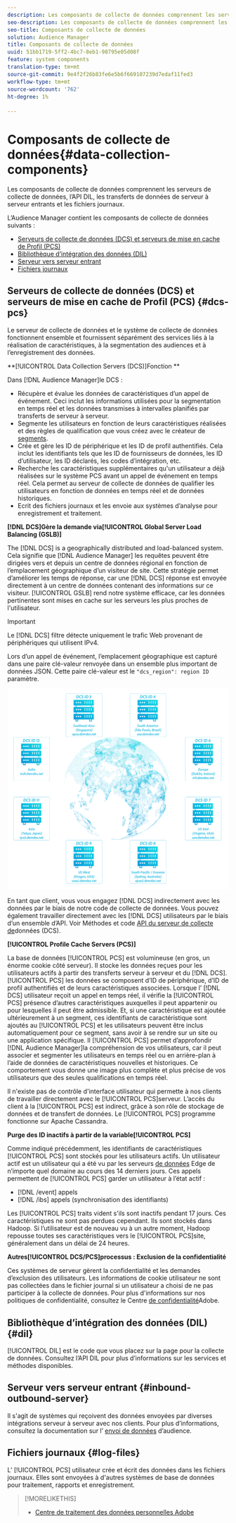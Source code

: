 ```yaml
---
description: Les composants de collecte de données comprennent les serveurs de collecte de données, l’API DIL, les transferts de données de serveur à serveur entrants et les fichiers journaux.
seo-description: Les composants de collecte de données comprennent les serveurs de collecte de données, l’API DIL, les transferts de données de serveur à serveur entrants et les fichiers journaux.
seo-title: Composants de collecte de données
solution: Audience Manager
title: Composants de collecte de données
uuid: 51bb1719-5ff2-4bc7-8eb1-98795e05d08f
feature: system components
translation-type: tm+mt
source-git-commit: 9e4f2f26b83fe6e5b6f669107239d7edaf11fed3
workflow-type: tm+mt
source-wordcount: '762'
ht-degree: 1%

---
```



# Composants de collecte de données{#data-collection-components}

Les composants de collecte de données comprennent les serveurs de collecte de données, l’API DIL, les transferts de données de serveur à serveur entrants et les fichiers journaux.

<!-- 

c_compcollect.xml

 -->

L’Audience Manager contient les composants de collecte de données suivants :

* [Serveurs de collecte de données (DCS) et serveurs de mise en cache de Profil (PCS)](../../reference/system-components/components-data-collection.md#dcs-pcs)
* [Bibliothèque d’intégration des données (DIL)](../../reference/system-components/components-data-collection.md#dil)
* [Serveur vers serveur entrant](../../reference/system-components/components-data-collection.md#inbound-outbound-server)
* [Fichiers journaux](../../reference/system-components/components-data-collection.md#log-files)

## Serveurs de collecte de données (DCS) et serveurs de mise en cache de Profil (PCS) {#dcs-pcs}

Le serveur de collecte de données et le système de collecte de données fonctionnent ensemble et fournissent séparément des services liés à la réalisation de caractéristiques, à la segmentation des audiences et à l’enregistrement des données.

**[!UICONTROL Data Collection Servers (DCS)]Fonction **

Dans [!DNL Audience Manager]le DCS :

* Récupère et évalue les données de caractéristiques d’un appel de événement. Ceci inclut les informations utilisées pour la segmentation en temps réel et les données transmises à intervalles planifiés par transferts de serveur à serveur.
* Segmente les utilisateurs en fonction de leurs caractéristiques réalisées et des règles de qualification que vous créez avec le créateur de [segments](../../features/segments/segment-builder.md).
* Crée et gère les ID de périphérique et les ID de profil authentifiés. Cela inclut les identifiants tels que les ID de fournisseurs de données, les ID d’utilisateur, les ID déclarés, les codes d’intégration, etc.
* Recherche les caractéristiques supplémentaires qu&#39;un utilisateur a déjà réalisées sur le système PCS avant un appel de événement en temps réel. Cela permet au serveur de collecte de données de qualifier les utilisateurs en fonction de données en temps réel et de données historiques.
* Ecrit des fichiers journaux et les envoie aux systèmes d’analyse pour enregistrement et traitement.

**[!DNL DCS]Gère la demande via[!UICONTROL Global Server Load Balancing (GSLB)]**

The [!DNL DCS] is a geographically distributed and load-balanced system. Cela signifie que [!DNL Audience Manager] les requêtes peuvent être dirigées vers et depuis un centre de données régional en fonction de l’emplacement géographique d’un visiteur de site. Cette stratégie permet d’améliorer les temps de réponse, car une [!DNL DCS] réponse est envoyée directement à un centre de données contenant des informations sur ce visiteur. [!UICONTROL GSLB] rend notre système efficace, car les données pertinentes sont mises en cache sur les serveurs les plus proches de l&#39;utilisateur.

>[!IMPORTANT]
>
>Le [!DNL DCS] filtre détecte uniquement le trafic Web provenant de périphériques qui utilisent IPv4.

Lors d’un appel de événement, l’emplacement géographique est capturé dans une paire clé-valeur renvoyée dans un ensemble plus important de données JSON. Cette paire clé-valeur est le `"dcs_region": region ID` paramètre.

![](assets/dcs-map.png)

En tant que client, vous vous engagez [!DNL DCS] indirectement avec les données par le biais de notre code de collecte de données. Vous pouvez également travailler directement avec les [!DNL DCS] utilisateurs par le biais d’un ensemble d’API. Voir Méthodes et code [API du serveur de collecte de](../../api/dcs-intro/dcs-event-calls/dcs-event-calls.md)données (DCS).

**[!UICONTROL Profile Cache Servers (PCS)]**

La base de données [!UICONTROL PCS] est volumineuse (en gros, un énorme cookie côté serveur). Il stocke les données reçues pour les utilisateurs actifs à partir des transferts serveur à serveur et du [!DNL DCS]. [!UICONTROL PCS] les données se composent d’ID de périphérique, d’ID de profil authentifiés et de leurs caractéristiques associées. Lorsque l’ [!DNL DCS] utilisateur reçoit un appel en temps réel, il vérifie la [!UICONTROL PCS] présence d’autres caractéristiques auxquelles il peut appartenir ou pour lesquelles il peut être admissible. Et, si une caractéristique est ajoutée ultérieurement à un segment, ces identifiants de caractéristique sont ajoutés au [!UICONTROL PCS] et les utilisateurs peuvent être inclus automatiquement pour ce segment, sans avoir à se rendre sur un site ou une application spécifique. Il [!UICONTROL PCS] permet d’approfondir [!DNL Audience Manager]la compréhension de vos utilisateurs, car il peut associer et segmenter les utilisateurs en temps réel ou en arrière-plan à l’aide de données de caractéristiques nouvelles et historiques. Ce comportement vous donne une image plus complète et plus précise de vos utilisateurs que des seules qualifications en temps réel.

Il n&#39;existe pas de contrôle d&#39;interface utilisateur qui permette à nos clients de travailler directement avec le [!UICONTROL PCS]serveur. L’accès du client à la [!UICONTROL PCS] est indirect, grâce à son rôle de stockage de données et de transfert de données. Le [!UICONTROL PCS] programme fonctionne sur Apache Cassandra.

**Purge des ID inactifs à partir de la variable[!UICONTROL PCS]**

Comme indiqué précédemment, les identifiants de caractéristiques [!UICONTROL PCS] sont stockés pour les utilisateurs actifs. Un utilisateur actif est un utilisateur qui a été vu par les serveurs [de données](../../reference/system-components/components-edge.md) Edge de n’importe quel domaine au cours des 14 derniers jours. Ces appels permettent de [!UICONTROL PCS] garder un utilisateur à l’état actif :

* [!DNL /event] appels
* [!DNL /ibs] appels (synchronisation des identifiants)

<!-- 

Removed /dpm calls from the bulleted list. /dpm calls have been deprecated.

 -->

Les [!UICONTROL PCS] traits vident s&#39;ils sont inactifs pendant 17 jours. Ces caractéristiques ne sont pas perdues cependant. Ils sont stockés dans Hadoop. Si l’utilisateur est de nouveau vu à un autre moment, Hadoop repousse toutes ses caractéristiques vers le [!UICONTROL PCS]site, généralement dans un délai de 24 heures.

**Autres[!UICONTROL DCS/PCS]processus : Exclusion de la confidentialité**

Ces systèmes de serveur gèrent la confidentialité et les demandes d’exclusion des utilisateurs. Les informations de cookie utilisateur ne sont pas collectées dans le fichier journal si un utilisateur a choisi de ne pas participer à la collecte de données. Pour plus d&#39;informations sur nos politiques de confidentialité, consultez le Centre [de confidentialité](https://www.adobe.com/privacy/advertising-services.html)Adobe.

## Bibliothèque d’intégration des données (DIL){#dil} 

[!UICONTROL DIL] est le code que vous placez sur la page pour la collecte de données. Consultez l’API [](../../dil/dil-overview.md) DIL pour plus d’informations sur les services et méthodes disponibles.

## Serveur vers serveur entrant {#inbound-outbound-server}

Il s&#39;agit de systèmes qui reçoivent des données envoyées par diverses intégrations serveur à serveur avec nos clients. Pour plus d’informations, consultez la documentation sur l’ [envoi de données](/help/using/integration/sending-audience-data/real-time-data-integration/real-time-tech-specs.md) d’audience.

## Fichiers journaux {#log-files}

L’ [!UICONTROL PCS] utilisateur crée et écrit des données dans les fichiers journaux. Elles sont envoyées à d&#39;autres systèmes de base de données pour traitement, rapports et enregistrement.

>[!MORELIKETHIS]
>
>* [Centre de traitement des données personnelles Adobe](https://www.adobe.com/privacy.html)

